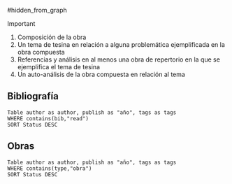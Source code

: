 #hidden_from_graph
> [!important] 
> 1. Composición de la obra
> 2. Un tema de tesina en relación a alguna problemática ejemplificada en la obra compuesta
> 3. Referencias y análisis en al menos una obra de repertorio en la que se ejemplifica el tema de tesina
> 4. Un auto-análisis de la obra compuesta en relación al tema
## Bibliografía

```dataview
Table author as author, publish as "año", tags as tags
WHERE contains(bib,"read")
SORT Status DESC
```

## Obras

```dataview
Table author as author, publish as "año", tags as tags
WHERE contains(type,"obra")
SORT Status DESC
```
